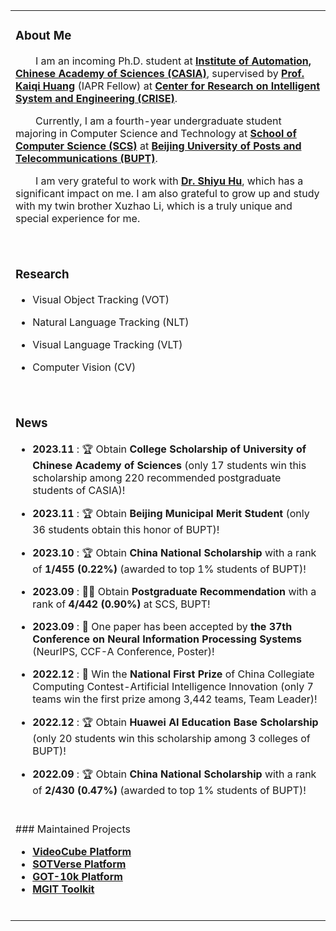 <table>
  
<tr><td>
  
### About Me
<p>
  &emsp;&emsp;I am an incoming Ph.D. student at <b><a href="http://english.ia.cas.cn/"> Institute of Automation, Chinese Academy of Sciences (CASIA)</a></b>, supervised by <b><a href="https://people.ucas.ac.cn/~huangkaiqi?language=en">Prof. Kaiqi Huang</a></b> (IAPR Fellow) at <b><a href="http://www.crise.ia.ac.cn/">Center for Research on Intelligent System and Engineering (CRISE)</a></b>.
</p>
<p>
  &emsp;&emsp;Currently, I am a fourth-year undergraduate student majoring in Computer Science and Technology at <b><a href="https://scs.bupt.edu.cn/">School of Computer Science (SCS)</a></b> at <b><a href="https://www.bupt.edu.cn/">Beijing University of Posts and Telecommunications (BUPT)</a></b>.
</p>
<p>
  &emsp;&emsp;I am very grateful to work with <b><a href="https://huuuuusy.github.io/">Dr. Shiyu Hu</a></b>, which has a significant impact on me. I am also grateful to grow up and study with my twin brother Xuzhao Li, which is a truly unique and special experience for me.
</p>
<br>
</td></tr>

<tr><td>

### Research

- Visual Object Tracking (VOT)

- Natural Language Tracking (NLT)
  
- Visual Language Tracking (VLT)

- Computer Vision (CV)
<br>
</td></tr>

<tr><td>
  
### News
* **2023.11** : 🏆 Obtain **College Scholarship of University of Chinese Academy of Sciences** (only 17 students win this scholarship among 220 recommended postgraduate students of CASIA)!

* **2023.11** : 🏆 Obtain **Beijing Municipal Merit Student** (only 36 students obtain this honor of BUPT)!

* **2023.10** : 🏆 Obtain **China National Scholarship** with a rank of **1/455 (0.22%)** (awarded to top 1% students of BUPT)!

* **2023.09** : 👨‍🎓 Obtain **Postgraduate Recommendation** with a rank of **4/442 (0.90%)** at SCS, BUPT!

* **2023.09** : 📝 One paper has been accepted by **the 37th Conference on Neural Information Processing Systems** (NeurIPS, CCF-A Conference, Poster)! 

* **2022.12** : 🏅 Win the **National First Prize** of China Collegiate Computing Contest-Artificial Intelligence Innovation (only 7 teams win the first prize among 3,442 teams, Team Leader)! 

* **2022.12** : 🏆 Obtain **Huawei AI Education Base Scholarship** (only 20 students win this scholarship among 3 colleges of BUPT)! 

* **2022.09** : 🏆 Obtain **China National Scholarship** with a rank of **2/430 (0.47%)** (awarded to top 1% students of BUPT)! 

<br>
</td></tr>

<tr><td>
### Maintained Projects

* **[VideoCube Platform](http://videocube.aitestunion.com/)** 
* **[SOTVerse Platform](http://metaverse.aitestunion.com/)**
* **[GOT-10k Platform](http://got-10k.aitestunion.com/)** 
* **[MGIT Toolkit](https://github.com/huuuuusy/videocube-toolkit)**

<br>
</td></tr>
</table>
